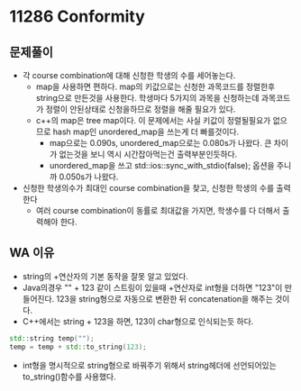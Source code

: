 # 11286 Conformity

## 문제풀이

- 각 course combination에 대해 신청한 학생의 수를 세어놓는다.
  - map을 사용하면 편하다. map의 키값으로는 신청한 과목코드를 정렬한후 string으로 만든것을 사용한다. 학생마다 5가지의 과목을 신청하는데 과목코드가 정렬이 안된상태로 신청을하므로 정렬을 해줄 필요가 있다.
  - c++의 map은 tree map이다. 이 문제에서는 사실 키값이 정렬될필요가 없으므로 hash map인 unordered_map을 쓰는게 더 빠를것이다.
    - map으로는 0.090s, unordered_map으로는 0.080s가 나왔다. 큰 차이가 없는것을 보니 역시 시간잡아먹는건 출력부분인듯하다.
    - unordered_map을 쓰고 std::ios::sync_with_stdio(false); 옵션을 주니까 0.050s가 나왔다.
- 신청한 학생의수가 최대인 course combination을 찾고, 신청한 학생의 수를 출력한다
  - 여러 course combination이 동률로 최대값을 가지면, 학생수를 다 더해서 출력해야 한다.

## WA 이유

- string의 +연산자의 기본 동작을 잘못 알고 있었다.
- Java의경우 "" + 123 같이 스트링이 있을때 +연산자로 int형을 더하면 "123"이 만들어진다. 123을 string형으로 자동으로 변환한 뒤 concatenation을 해주는 것이다.
- C++에서는 string + 123을 하면, 123이 char형으로 인식되는듯 하다.

```C++
std::string temp("");
temp = temp + std::to_string(123);
```

- int형을 명시적으로 string형으로 바꿔주기 위해서 string헤더에 선언되어있는 to_string()함수를 사용했다.
